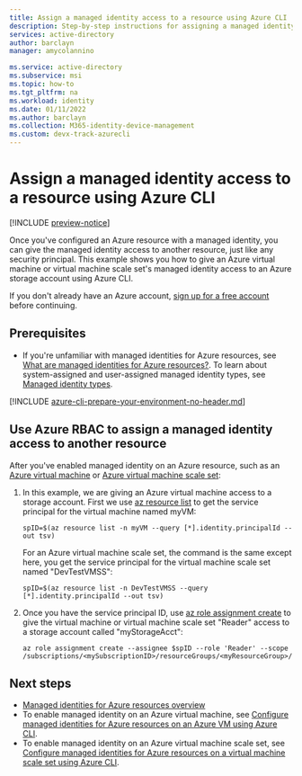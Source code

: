 ```yaml
---
title: Assign a managed identity access to a resource using Azure CLI
description: Step-by-step instructions for assigning a managed identity on one resource, access to another resource, using Azure CLI.
services: active-directory
author: barclayn
manager: amycolannino

ms.service: active-directory
ms.subservice: msi
ms.topic: how-to
ms.tgt_pltfrm: na
ms.workload: identity
ms.date: 01/11/2022
ms.author: barclayn
ms.collection: M365-identity-device-management 
ms.custom: devx-track-azurecli
---
```


# Assign a managed identity access to a resource using Azure CLI

[!INCLUDE [preview-notice](~/includes/entra-msi-preview-notice.md)]

Once you've configured an Azure resource with a managed identity, you can give the managed identity access to another resource, just like any security principal. This example shows you how to give an Azure virtual machine or virtual machine scale set's managed identity access to an Azure storage account using Azure CLI.

If you don't already have an Azure account, [sign up for a free account](https://azure.microsoft.com/free/) before continuing.

## Prerequisites

- If you're unfamiliar with managed identities for Azure resources, see [What are managed identities for Azure resources?](overview.md). To learn about system-assigned and user-assigned managed identity types, see [Managed identity types](overview.md#managed-identity-types).

[!INCLUDE [azure-cli-prepare-your-environment-no-header.md](~/../articles/reusable-content/azure-cli/azure-cli-prepare-your-environment-no-header.md)]

## Use Azure RBAC to assign a managed identity access to another resource

After you've enabled managed identity on an Azure resource, such as an [Azure virtual machine](qs-configure-cli-windows-vm.md) or [Azure virtual machine scale set](qs-configure-cli-windows-vmss.md): 

1. In this example, we are giving an Azure virtual machine access to a storage account. First we use [az resource list](/cli/azure/resource#az-resource-list) to get the service principal for the virtual machine named myVM:

   ```azurecli-interactive
   spID=$(az resource list -n myVM --query [*].identity.principalId --out tsv)
   ```
   For an Azure virtual machine scale set, the command is the same except here, you get the service principal for the virtual machine scale set named "DevTestVMSS":
   
   ```azurecli-interactive
   spID=$(az resource list -n DevTestVMSS --query [*].identity.principalId --out tsv)
   ```

1. Once you have the service principal ID, use [az role assignment create](/cli/azure/role/assignment#az-role-assignment-create) to give the virtual machine or virtual machine scale set "Reader" access to a storage account called "myStorageAcct":

   ```azurecli-interactive
   az role assignment create --assignee $spID --role 'Reader' --scope /subscriptions/<mySubscriptionID>/resourceGroups/<myResourceGroup>/providers/Microsoft.Storage/storageAccounts/myStorageAcct
   ```

## Next steps

- [Managed identities for Azure resources overview](overview.md)
- To enable managed identity on an Azure virtual machine, see [Configure managed identities for Azure resources on an Azure VM using Azure CLI](qs-configure-cli-windows-vm.md).
- To enable managed identity on an Azure virtual machine scale set, see [Configure managed identities for Azure resources on a virtual machine scale set using Azure CLI](qs-configure-cli-windows-vmss.md).
